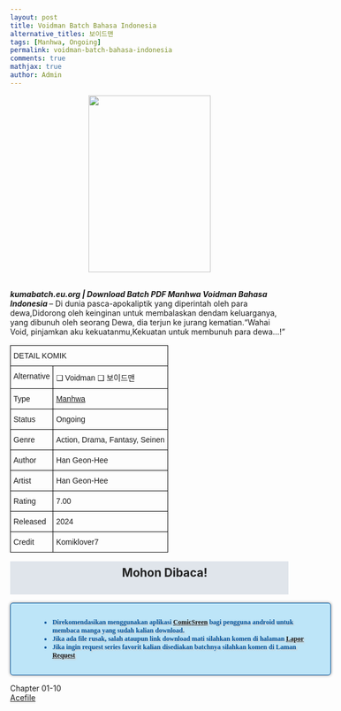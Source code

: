 ```yaml
---
layout: post
title: Voidman Batch Bahasa Indonesia 
alternative_titles: 보이드맨
tags: [Manhwa, Ongoing]
permalink: voidman-batch-bahasa-indonesia
comments: true
mathjax: true
author: Admin
---
```


<div style="text-align: center;"><a href="https://blogger.googleusercontent.com/img/b/R29vZ2xl/AVvXsEh4KCPKTNdsq1cURrBq1YGew8G7iYqRuSTAlWms082EpKc2oub7xJiFP5DsUtjIi6v10-IlDd2xoIrHM5vAz-WO8-RANJUqpj-NmBbF4KxIRYn26-Gcz_yCrkxZszzFuTMsrzImK23fhUnxOlDqsd9U-TLMQprrrmRLkoIPHhCMdbppSzQQhFdQwYHuQvJM/s608/Voidman-VOLUME-001-HEADER.jpg" style="clear: left; margin-bottom: 1em;"><img border="0" data-original-height="608" data-original-width="420" height="320" src="https://blogger.googleusercontent.com/img/b/R29vZ2xl/AVvXsEh4KCPKTNdsq1cURrBq1YGew8G7iYqRuSTAlWms082EpKc2oub7xJiFP5DsUtjIi6v10-IlDd2xoIrHM5vAz-WO8-RANJUqpj-NmBbF4KxIRYn26-Gcz_yCrkxZszzFuTMsrzImK23fhUnxOlDqsd9U-TLMQprrrmRLkoIPHhCMdbppSzQQhFdQwYHuQvJM/s320/Voidman-VOLUME-001-HEADER.jpg" width="221" /></a></div><br />
<p><i><b>kumabatch.eu.org | Download Batch PDF Manhwa Voidman Bahasa Indonesia </b></i>– Di dunia pasca-apokaliptik yang diperintah oleh para dewa,Didorong oleh keinginan untuk membalaskan dendam keluarganya, yang dibunuh oleh seorang Dewa, dia terjun ke jurang kematian.“Wahai Void, pinjamkan aku kekuatanmu,Kekuatan untuk membunuh para dewa…!”</p>

<style type="text/css">
.tg  {border-collapse:collapse;border-spacing:0;}
.tg td{border-color:black;border-style:solid;border-width:1px;font-family:Arial, sans-serif;font-size:14px;
  overflow:hidden;padding:10px 5px;word-break:normal;}
.tg th{border-color:black;border-style:solid;border-width:1px;font-family:Arial, sans-serif;font-size:14px;
  font-weight:normal;overflow:hidden;padding:10px 5px;word-break:normal;}
.tg .tg-0lax{text-align:left;vertical-align:top}
</style>
<table class="tg">
<thead>
  <tr>
    <th class="tg-0lax" colspan="2">DETAIL KOMIK</th>
  </tr>
</thead>
<tbody>
  <tr>
    <td class="tg-0lax">Alternative</td>
    <td class="tg-0lax"> ❑ Voidman  ❑ 보이드맨</td>
  </tr>
  <tr>
    <td class="tg-0lax">Type</td>
    <td class="tg-0lax"><a href="https://kumabatch01.blogspot.com/search/label/Manhwa">Manhwa</a></td>
  </tr>
  <tr>
    <td class="tg-0lax">Status</td>
    <td class="tg-0lax">Ongoing</td>
  </tr>
  <tr>
    <td class="tg-0lax">Genre</td>
    <td class="tg-0lax">Action, Drama, Fantasy, Seinen</td>
  </tr>
  <tr>
    <td class="tg-0lax">Author</td>
    <td class="tg-0lax">Han Geon-Hee</td>
  </tr>
  <tr>
    <td class="tg-0lax">Artist</td>
    <td class="tg-0lax">Han Geon-Hee</td>
  </tr>
  <tr>
    <td class="tg-0lax">Rating</td>
    <td class="tg-0lax">7.00</td>
  </tr>
  <tr>
    <td class="tg-0lax">Released</td>
    <td class="tg-0lax">2024</td>
  </tr>
  <tr>
    <td class="tg-0lax">Credit</td>
    <td class="tg-0lax">Komiklover7</td></tr></tbody></table><h2 style="background-attachment: initial; background-clip: initial; background-color: #e0e5eb; background-origin: initial; background-position: 12px 1px; background-repeat: no-repeat; background-size: initial; color: #222222; line-height: 22px; margin: 5px 0px; min-height: 38px; padding: 10px 12px 12px 68px; text-align: center;"> 
Mohon Dibaca!</h2>

<div style="-moz-border-radius: 15px; -moz-box-shadow: 0 0 5px #888; -webkit-border-radius: 15px; -webkit-box-shadow: 0 0 5px #888; background-attachment: initial; background-clip: initial; background-color: #bde5f8; background-origin: initial; background-position: 10px 50%; background-repeat: no-repeat; background-size: initial; background: #bde5f8 url(&quot;https://sites.google.com/site/problogiz/my-icon/info.png&quot;) no-repeat 10px center; border-radius: 5px; border: 1px solid; box-shadow: rgb(136, 136, 136) 0px 0px 5px; color: #00529b; font: bold 12px verdana; margin: 15px 0px; padding: 15px 20px 15px 55px; text-shadow: rgb(204, 204, 204) 2px 2px 2px; width: 100%;"> 
<ul>
  <li>Direkomendasikan menggunakan aplikasi <a href="https://play.google.com/store/apps/details?id=com.viewer.comicscreen">ComicSreen</a> bagi pengguna android untuk membaca manga yang sudah kalian download.</li>
  <li>Jika ada file rusak, salah ataupun link download mati silahkan komen di halaman <a href="https://kumabatch01.blogspot.com/p/lapor.html">Lapor</a></li>
  <li>Jika ingin request series favorit kalian disediakan batchnya silahkan komen di Laman <a href="https://kumabatch01.blogspot.com/p/request.html">Request</a></li>
</ul>
</div>

<div class="dbox-wrap">
<div class="dbox">
<div class="dbox-title">Chapter 01-10</div>
<div class="dbox-list">
<a href="https://kumabatch01.blogspot.com/2024/07/voidman-batch-bahasa-indonesia.html" rel="nofollow" target="_blank" title="Acefile">Acefile</a> 
</div>
</div>
</div>
